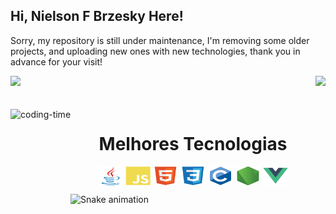 ## Hi, Nielson F Brzesky Here!
Sorry, my repository is still under maintenance, I'm removing some older projects, and uploading new ones with new technologies, thank you in advance for your visit!

<div>
  <img  height="160em" src="https://github-readme-stats.vercel.app/api?username=NielsonBrzesky&show_icons=true&theme=great-gatsby&include_all_commits=true&count_private=true"/>
  <img align="right" height="160em" src="https://github-readme-stats.vercel.app/api/top-langs/?username=NielsonBrzesky&layout=compact&langs_count=16&theme=great-gatsby"/>
</div>
<br>

<div  align="center"> 
  <div style="display: inline_block"><br>
    <img align="left" height="250" alt="coding-time" src="code.gif">
    <h1 align="center">Melhores Tecnologias</h1>
    <img align="center" height="30" width="40" alt="react-icon" src="https://raw.githubusercontent.com/devicons/devicon/master/icons/java/java-original.svg">
    <img align="center" height="30" width="40" alt="js-icon"  src="https://raw.githubusercontent.com/devicons/devicon/master/icons/javascript/javascript-plain.svg">
    <img align="center" height="30" width="40" alt="html-icon" src="https://raw.githubusercontent.com/devicons/devicon/master/icons/html5/html5-original.svg">
    <img align="center" height="30" width="40" alt="css-icon" src="https://raw.githubusercontent.com/devicons/devicon/master/icons/css3/css3-original.svg">
    <img align="center" height="30" width="40" alt="c-icon" src="https://raw.githubusercontent.com/devicons/devicon/master/icons/c/c-original.svg">
    <img align="center" height="30" width="40" alt="nodejs-icon" src="https://raw.githubusercontent.com/devicons/devicon/master/icons/nodejs/nodejs-original.svg">
    <img align="center" height="30" width="40" alt="vuejs-icon" src="https://raw.githubusercontent.com/devicons/devicon/master/icons/vuejs/vuejs-original.svg">
   </div>
    
  <!--
  <h1 align="center">Redes Sociais</h1>
    <a href = "mailto: work.nielsonbrzesky@gmail.com">
      <img width="30" src="gmail.svg">
    </a>
    <a href = "https://www.linkedin.com/in/nielson-brzesky-38905940/">
      <img width="25" src="linkedin.svg">
    </a>
    <a href = "https://www.youtube.com/">
      <img width="35" src="youtube.svg">
    </a>
    <a href = "https://www.instagram.com/">
      <img width="25" src="instagram.png">
    </a>
  -->
</div>
  
![Snake animation](https://github.com/LuigiGF/LuigiGF/blob/output/github-contribution-grid-snake.svg)
